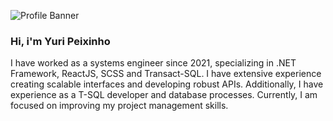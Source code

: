 ![Profile Banner](https://static.planetminecraft.com/files/profile_banner/1150707_0.gif)

### Hi, i'm Yuri Peixinho

I have worked as a systems engineer since 2021, specializing in .NET Framework, ReactJS, SCSS and Transact-SQL. I have extensive experience creating scalable interfaces and developing robust APIs. Additionally, I have experience as a T-SQL developer and database processes. Currently, I am focused on improving my project management skills.










